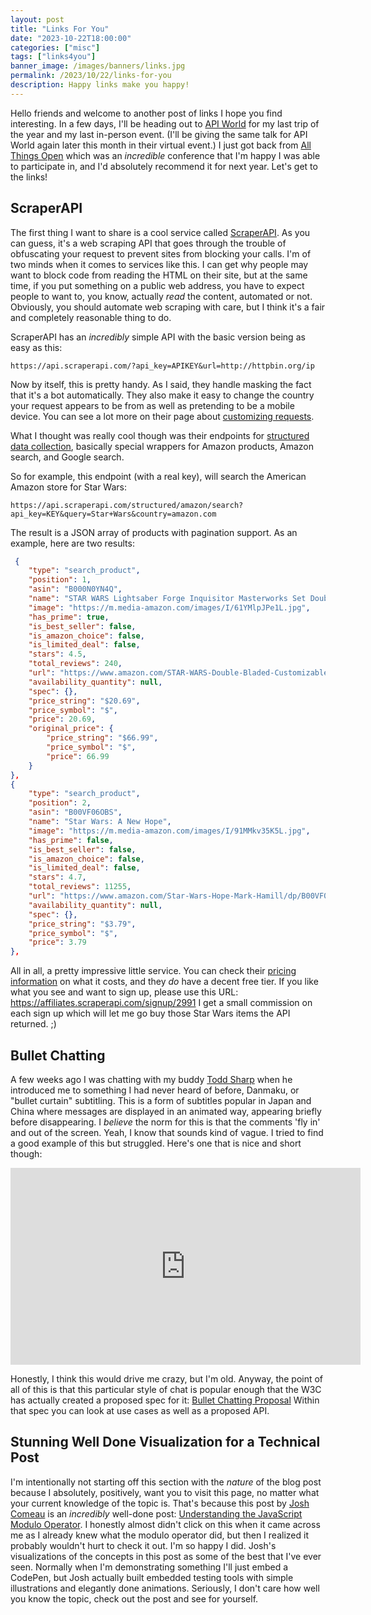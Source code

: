 ```yaml
---
layout: post
title: "Links For You"
date: "2023-10-22T18:00:00"
categories: ["misc"]
tags: ["links4you"]
banner_image: /images/banners/links.jpg
permalink: /2023/10/22/links-for-you
description: Happy links make you happy!
---
```


Hello friends and welcome to another post of links I hope you find interesting. In a few days, I'll be heading out to [API World](https://apiworld.co/) for my last trip of the year and my last in-person event. (I'll be giving the same talk for API World again later this month in their virtual event.) I just got back from [All Things Open](https://2023.allthingsopen.org/) which was an *incredible* conference that I'm happy I was able to participate in, and I'd absolutely recommend it for next year. Let's get to the links!

## ScraperAPI

The first thing I want to share is a cool service called [ScraperAPI](https://www.scraperapi.com/). As you can guess, it's a web scraping API that goes through the trouble of obfuscating your request to prevent sites from blocking your calls. I'm of two minds when it comes to services like this. I can get why people may want to block code from reading the HTML on their site, but at the same time, if you put something on a public web address, you have to expect people to want to, you know, actually *read* the content, automated or not. Obviously, you should automate web scraping with care, but I think it's a fair and completely reasonable thing to do.

ScraperAPI has an *incredibly* simple API with the basic version being as easy as this:

```
https://api.scraperapi.com/?api_key=APIKEY&url=http://httpbin.org/ip
```

Now by itself, this is pretty handy. As I said, they handle masking the fact that it's a bot automatically. They also make it easy to change the country your request appears to be from as well as pretending to be a mobile device. You can see a lot more on their page about [customizing requests](https://docs.scraperapi.com/v/nodejs/making-requests/customizing-requests). 

What I thought was really cool though was their endpoints for [structured data collection](https://docs.scraperapi.com/v/nodejs/making-requests/structured-data-collection-method), basically special wrappers for Amazon products, Amazon search, and Google search.

So for example, this endpoint (with a real key), will search the American Amazon store for Star Wars:

```
https://api.scraperapi.com/structured/amazon/search?api_key=KEY&query=Star+Wars&country=amazon.com
```

The result is a JSON array of products with pagination support. As an example, here are two results:

```json
 {
    "type": "search_product",
    "position": 1,
    "asin": "B000N0YN4Q",
    "name": "STAR WARS Lightsaber Forge Inquisitor Masterworks Set Double-Bladed Electronic Lightsaber, Customizable Roleplay Toy for Kids Ages 4 and Up (F3807)",
    "image": "https://m.media-amazon.com/images/I/61YMlpJPe1L.jpg",
    "has_prime": true,
    "is_best_seller": false,
    "is_amazon_choice": false,
    "is_limited_deal": false,
    "stars": 4.5,
    "total_reviews": 240,
    "url": "https://www.amazon.com/STAR-WARS-Double-Bladed-Customizable-F3807/dp/B000N0YN4Q/ref=sr_1_1?keywords=Star+Wars&qid=1697984220&sr=8-1",
    "availability_quantity": null,
    "spec": {},
    "price_string": "$20.69",
    "price_symbol": "$",
    "price": 20.69,
    "original_price": {
        "price_string": "$66.99",
        "price_symbol": "$",
        "price": 66.99
    }
},
{
    "type": "search_product",
    "position": 2,
    "asin": "B00VF06OBS",
    "name": "Star Wars: A New Hope",
    "image": "https://m.media-amazon.com/images/I/91MMkv35K5L.jpg",
    "has_prime": false,
    "is_best_seller": false,
    "is_amazon_choice": false,
    "is_limited_deal": false,
    "stars": 4.7,
    "total_reviews": 11255,
    "url": "https://www.amazon.com/Star-Wars-Hope-Mark-Hamill/dp/B00VF06OBS/ref=sr_1_2?keywords=Star+Wars&qid=1697984220&sr=8-2",
    "availability_quantity": null,
    "spec": {},
    "price_string": "$3.79",
    "price_symbol": "$",
    "price": 3.79
},
```

All in all, a pretty impressive little service. You can check their [pricing information](https://www.scraperapi.com/pricing/) on what it costs, and they *do* have a decent free tier. If you like what you see and want to sign up, please use this URL: <https://affiliates.scraperapi.com/signup/2991> I get a small commission on each sign up which will let me go buy those Star Wars items the API returned. ;)

## Bullet Chatting

A few weeks ago I was chatting with my buddy [Todd Sharp](https://recursive.codes/) when he introduced me to something I had never heard of before, Danmaku, or "bullet curtain" subtitling. This is a form of subtitles popular in Japan and China where messages are displayed in an animated way, appearing briefly before disappearing. I *believe* the norm for this is that the comments 'fly in' and out of the screen. Yeah, I know that sounds kind of vague. I tried to find a good example of this but struggled. Here's one that is nice and short though:

<iframe width="560" height="315" src="https://www.youtube.com/embed/vhko_K9ehbc?si=fiTUGKeUsr--IOs0" title="YouTube video player" frameborder="0" allow="accelerometer; autoplay; clipboard-write; encrypted-media; gyroscope; picture-in-picture; web-share" allowfullscreen style="display: block; margin: auto;margin-bottom:10px"></iframe>

Honestly, I think this would drive me crazy, but I'm old. Anyway, the point of all of this is that this particular style of chat is popular enough that the W3C has actually created a proposed spec for it: [Bullet Chatting Proposal](https://w3c.github.io/danmaku/) Within that spec you can look at use cases as well as a proposed API. 

## Stunning Well Done Visualization for a Technical Post

I'm intentionally not starting off this section with the *nature* of the blog post because I absolutely, positively, want you to visit this page, no matter what your current knowledge of the topic is. That's because this post by [Josh Comeau](https://www.joshwcomeau.com/) is an *incredibly* well-done post: [Understanding the JavaScript Modulo Operator](https://www.joshwcomeau.com/javascript/modulo-operator/). I honestly almost didn't click on this when it came across me as I already knew what the modulo operator did, but then I realized it probably wouldn't hurt to check it out. I'm so happy I did. Josh's visualizations of the concepts in this post as some of the best that I've ever seen. Normally when I'm demonstrating something I'll just embed a CodePen, but Josh actually built embedded testing tools with simple illustrations and elegantly done animations. Seriously, I don't care how well you know the topic, check out the post and see for yourself. 
